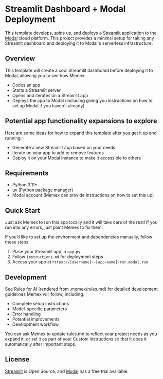 # Streamlit Dashboard + Modal Deployment

This template develops, spins up, and deploys a [Streamlit](https://github.com/streamlit/streamlit) application to the [Modal](https://modal.com/) cloud platform. This project provides a minimal setup for taking any Streamlit dashboard and deploying it to Modal's serverless infrastructure.

## Overview

This template will create a cool Streamlit dashboard before deploying it to Modal, allowing you to see how Memex:
- Codes an app
- Starts a Streamlit server
- Opens and iterates on a Streamlit app
- Deploys the app to Modal (including giving you instructions on how to set up Modal if you haven't already)

## Potential app functionality expansions to explore

Here are some ideas for how to expand this template after you get it up and running:
- Generate a new Streamlit app based on your needs
- Iterate on your app to add or remove features
- Deploy it on your Modal instance to make it accessible to others

## Requirements

- Python 3.11+
- uv (Python package manager)
- Modal account (Memex can provide instructions on how to set this up)

## Quick Start

Just ask Memex to run this app locally and it will take care of the rest! If you run into any errors, just point Memex to fix them.

If you’d like to set up the environment and dependencies manually, follow these steps:

1. Place your Streamlit app in `app.py`
2. Follow `instructions.md` for deployment steps
3. Access your app at `https://[username]--[app-name]-run.modal.run`

## Development

See Rules for AI (rendered from .memex/rules.md) for detailed development guidelines Memex will follow, including:
- Complete setup instructions
- Model-specific parameters
- Error handling
- Potential improvements
- Development workflow

You can ask Memex to update rules.md to reflect your project needs as you expand it, or set it as part of your Custom Instructions so that it does it automatically after important steps.

## License

[Streamlit](https://github.com/streamlit/streamlit) is Open Source, and [Modal](https://modal.com/) has a free trial available.
